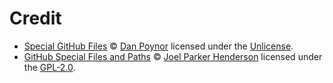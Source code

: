 # Credit

- [Special GitHub Files][special-files] &copy; [Dan Poynor][special-files-author] licensed under the [Unlicense][unlicense].
- [GitHub Special Files and Paths][files-and-paths] &copy; [Joel Parker Henderson][files-and-paths-author] licensed under the [GPL-2.0][gpl-2.0].

<!-- Link aliases -->

<!-- Credits -->

[special-files]: https://github.com/danpoynor/special-github-files
[special-files-author]: https://danpoynor.com/

[files-and-paths]: https://github.com/joelparkerhenderson/github-special-files-and-paths
[files-and-paths-author]: https://github.com/joelparkerhenderson

<!-- Licenses -->

[gpl-2.0]: ./licenses/LICENSE-GPL-2.0
[unlicense]: ./licenses/LICENSE-Unlicense
